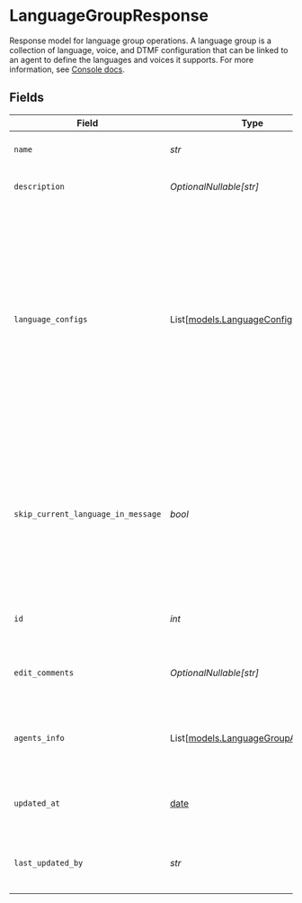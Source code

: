 # LanguageGroupResponse

Response model for language group operations.
A language group is a collection of language, voice, and DTMF configuration that can be
linked to an agent to define the languages and voices it supports. For more information, see
[Console docs](https://docs.syllable.ai/Resources/LanguageGroups).


## Fields

| Field                                                                                                                                                                                                                          | Type                                                                                                                                                                                                                           | Required                                                                                                                                                                                                                       | Description                                                                                                                                                                                                                    | Example                                                                                                                                                                                                                        |
| ------------------------------------------------------------------------------------------------------------------------------------------------------------------------------------------------------------------------------ | ------------------------------------------------------------------------------------------------------------------------------------------------------------------------------------------------------------------------------ | ------------------------------------------------------------------------------------------------------------------------------------------------------------------------------------------------------------------------------ | ------------------------------------------------------------------------------------------------------------------------------------------------------------------------------------------------------------------------------ | ------------------------------------------------------------------------------------------------------------------------------------------------------------------------------------------------------------------------------ |
| `name`                                                                                                                                                                                                                         | *str*                                                                                                                                                                                                                          | :heavy_check_mark:                                                                                                                                                                                                             | The name of the language group.                                                                                                                                                                                                | Call Center 1 Languages                                                                                                                                                                                                        |
| `description`                                                                                                                                                                                                                  | *OptionalNullable[str]*                                                                                                                                                                                                        | :heavy_minus_sign:                                                                                                                                                                                                             | Description of the language group.                                                                                                                                                                                             | Languages spoken by operators at Call Center 1                                                                                                                                                                                 |
| `language_configs`                                                                                                                                                                                                             | List[[models.LanguageConfig](../models/languageconfig.md)]                                                                                                                                                                     | :heavy_check_mark:                                                                                                                                                                                                             | Voice and DTMF configurations for each language in the group.                                                                                                                                                                  | [<br/>{<br/>"dtmf_code": 1,<br/>"language_code": "en-US",<br/>"voice_display_name": "Alloy",<br/>"voice_provider": "OpenAI"<br/>},<br/>{<br/>"dtmf_code": 2,<br/>"language_code": "es-US",<br/>"voice_display_name": "es-US-Neural2-B",<br/>"voice_provider": "Google"<br/>}<br/>] |
| `skip_current_language_in_message`                                                                                                                                                                                             | *bool*                                                                                                                                                                                                                         | :heavy_check_mark:                                                                                                                                                                                                             | Whether a custom message using the language group to generate a language DTMF menu should skip the agent's current language in the menu.                                                                                       | true                                                                                                                                                                                                                           |
| `id`                                                                                                                                                                                                                           | *int*                                                                                                                                                                                                                          | :heavy_check_mark:                                                                                                                                                                                                             | The ID of the language group to update.                                                                                                                                                                                        | 1                                                                                                                                                                                                                              |
| `edit_comments`                                                                                                                                                                                                                | *OptionalNullable[str]*                                                                                                                                                                                                        | :heavy_minus_sign:                                                                                                                                                                                                             | Comments for the most recent edit to the language group.                                                                                                                                                                       | Added Spanish support.                                                                                                                                                                                                         |
| `agents_info`                                                                                                                                                                                                                  | List[[models.LanguageGroupAgentInfo](../models/languagegroupagentinfo.md)]                                                                                                                                                     | :heavy_minus_sign:                                                                                                                                                                                                             | IDs and names of the agents linked to the language group                                                                                                                                                                       | [<br/>{<br/>"id": 1,<br/>"name": "Test Agent"<br/>}<br/>]                                                                                                                                                                      |
| `updated_at`                                                                                                                                                                                                                   | [date](https://docs.python.org/3/library/datetime.html#date-objects)                                                                                                                                                           | :heavy_check_mark:                                                                                                                                                                                                             | Timestamp of the last update to the language group.                                                                                                                                                                            | 2024-01-01T00:00:00Z                                                                                                                                                                                                           |
| `last_updated_by`                                                                                                                                                                                                              | *str*                                                                                                                                                                                                                          | :heavy_check_mark:                                                                                                                                                                                                             | Email of the user who last updated the language group.                                                                                                                                                                         | user@mail.com                                                                                                                                                                                                                  |